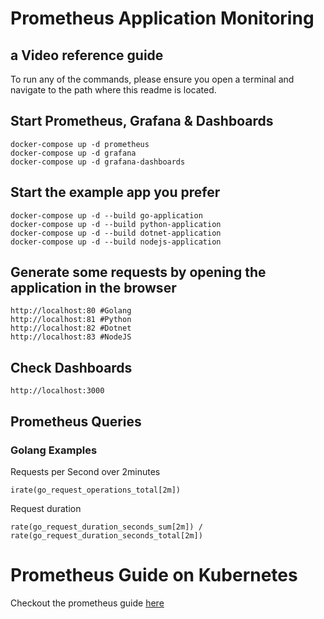 # Prometheus Application Monitoring
## a Video reference guide

To run any of the commands, please ensure you open a terminal and navigate to the path where this readme is located.

## Start Prometheus, Grafana & Dashboards

```
docker-compose up -d prometheus
docker-compose up -d grafana
docker-compose up -d grafana-dashboards
```


## Start the example app you prefer

```
docker-compose up -d --build go-application
docker-compose up -d --build python-application
docker-compose up -d --build dotnet-application
docker-compose up -d --build nodejs-application
```

## Generate some requests by opening the application in the browser

```
http://localhost:80 #Golang
http://localhost:81 #Python
http://localhost:82 #Dotnet
http://localhost:83 #NodeJS
```

## Check Dashboards
```
http://localhost:3000

```
## Prometheus Queries
### Golang Examples

Requests per Second over 2minutes
```
irate(go_request_operations_total[2m])
```
Request duration
```
rate(go_request_duration_seconds_sum[2m]) / rate(go_request_duration_seconds_total[2m])
```

# Prometheus Guide on Kubernetes

Checkout the prometheus guide [here](./kubernetes/readme.md)